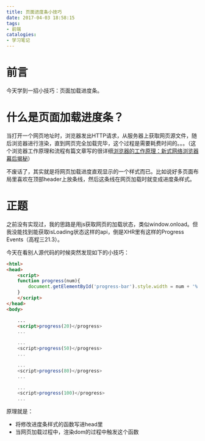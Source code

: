 ```yaml
---
title: 页面进度条小技巧
date: 2017-04-03 18:58:15
tags:
- 前端
catalogies:
- 学习笔记
---
```


# 前言

今天学到一招小技巧：页面加载进度条。

<!--more-->

# 什么是页面加载进度条？

当打开一个网页地址时，浏览器发出HTTP请求，从服务器上获取网页源文件，随后浏览器进行渲染，直到网页完全加载完毕，这个过程是需要耗费时间的。。。（这个浏览器工作原理和流程有篇文章写的很详细[浏览器的工作原理：新式网络浏览器幕后揭秘](https://www.html5rocks.com/zh/tutorials/internals/howbrowserswork/)）

不废话了，其实就是将网页加载进度直观显示的一个样式而已。比如说好多页面布局里喜欢在顶部header上放条线，然后这条线在网页加载时就变成进度条样式。

# 正题

之前没有实现过，我的思路是用js获取网页的加载状态，类似window.onload。但我没能找到能获取isLoading状态这样的api，倒是XHR里有这样的Progress Events（高程三21.3）。

今天在看别人源代码的时候突然发现如下的小技巧：

```html
<html>
<head>
    <script> 
    function progress(num){
        document.getElementById('progress-bar').style.width = num + '%';
    }
    </script>
</head>
<body>

    ...
    <script>progress(20)</progress>
    ...

    ...
    <script>progress(50)</progress>
    ...

    ...
    <script>progress(80)</progress>
    ...

    ...
    <script>progress(100)</progress>
    ...

```

原理就是：
- 将修改进度条样式的函数写进head里
- 当网页加载过程中，渲染dom的过程中触发这个函数
